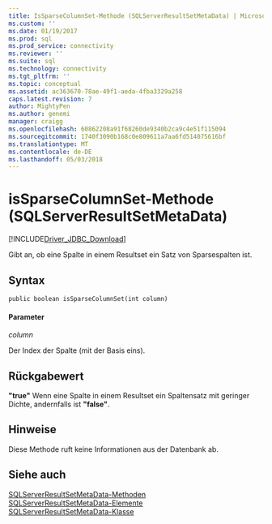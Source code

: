 ```yaml
---
title: IsSparseColumnSet-Methode (SQLServerResultSetMetaData) | Microsoft Docs
ms.custom: ''
ms.date: 01/19/2017
ms.prod: sql
ms.prod_service: connectivity
ms.reviewer: ''
ms.suite: sql
ms.technology: connectivity
ms.tgt_pltfrm: ''
ms.topic: conceptual
ms.assetid: ac363670-78ae-49f1-aeda-4fba3329a258
caps.latest.revision: 7
author: MightyPen
ms.author: genemi
manager: craigg
ms.openlocfilehash: 60862208a91f68260de9340b2ca9c4e51f115094
ms.sourcegitcommit: 1740f3090b168c0e809611a7aa6fd514075616bf
ms.translationtype: MT
ms.contentlocale: de-DE
ms.lasthandoff: 05/03/2018
---
```

# <a name="issparsecolumnset-method-sqlserverresultsetmetadata"></a>isSparseColumnSet-Methode (SQLServerResultSetMetaData)
[!INCLUDE[Driver_JDBC_Download](../../../includes/driver_jdbc_download.md)]

  Gibt an, ob eine Spalte in einem Resultset ein Satz von Sparsespalten ist.  
  
## <a name="syntax"></a>Syntax  
  
```scr  
public boolean isSparseColumnSet(int column)  
```  
  
#### <a name="parameters"></a>Parameter  
 *column*  
  
 Der Index der Spalte (mit der Basis eins).  
  
## <a name="return-value"></a>Rückgabewert  
 **"true"** Wenn eine Spalte in einem Resultset ein Spaltensatz mit geringer Dichte, andernfalls ist **"false"**.  
  
## <a name="remarks"></a>Hinweise  
 Diese Methode ruft keine Informationen aus der Datenbank ab.  
  
## <a name="see-also"></a>Siehe auch  
 [SQLServerResultSetMetaData-Methoden](../../../connect/jdbc/reference/sqlserverresultsetmetadata-methods.md)   
 [SQLServerResultSetMetaData-Elemente](../../../connect/jdbc/reference/sqlserverresultsetmetadata-members.md)   
 [SQLServerResultSetMetaData-Klasse](../../../connect/jdbc/reference/sqlserverresultsetmetadata-class.md)  
  
  
